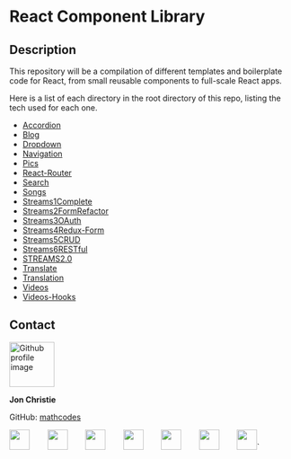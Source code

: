 # React Component Library

## Description
This repository will be a compilation of different templates and boilerplate code for React, from small reusable components to full-scale React apps.

Here is a list of each directory in the root directory of this repo, listing the tech used for each one.
- [Accordion](https://github.com/mathcodes/React-Components-Library/tree/main/Accordion)
- [Blog](https://github.com/mathcodes/React-Components-Library/tree/main/Blog)
- [Dropdown](https://github.com/mathcodes/React-Components-Library/tree/main/Dropdown)
- [Navigation](https://github.com/mathcodes/React-Components-Library/tree/main/Navigation)
- [Pics](https://github.com/mathcodes/React-Components-Library/tree/main/Pics)
- [React-Router](https://github.com/mathcodes/React-Components-Library/tree/main/React-Router)
- [Search](https://github.com/mathcodes/React-Components-Library/tree/main/Search)
- [Songs](https://github.com/mathcodes/React-Components-Library/tree/main/Songs)
- [Streams1Complete](https://github.com/mathcodes/React-Components-Library/tree/main/Streams1Complete)
- [Streams2FormRefactor](https://github.com/mathcodes/React-Components-Library/tree/main/Streams2FormRefactor)
- [Streams3OAuth](https://github.com/mathcodes/React-Components-Library/tree/main/Streams3OAuth)
- [Streams4Redux-Form](https://github.com/mathcodes/React-Components-Library/tree/main/Streams4Redux-Form)
- [Streams5CRUD](https://github.com/mathcodes/React-Components-Library/tree/main/Streams5CRUD)
- [Streams6RESTful](https://github.com/mathcodes/React-Components-Library/tree/main/Streams6RESTful)
- [STREAMS2.0](https://github.com/mathcodes/React-Components-Library/tree/main/STREAMS2.0)
- [Translate](https://github.com/mathcodes/React-Components-Library/tree/main/Translate)
- [Translation](https://github.com/mathcodes/React-Components-Library/tree/main/Translation)
- [Videos](https://github.com/mathcodes/React-Components-Library/tree/main/Videos)
- [Videos-Hooks](https://github.com/mathcodes/React-Components-Library/tree/main/Videos-Hooks)

## Contact
<img src="https://avatars0.githubusercontent.com/u/17928947?v=4" alt="Github profile image" width="80px" height="80px" />

__Jon Christie__ 

GitHub: [mathcodes](https://github.com/mathcodes)

[<code><img width="36px" src="https://img.icons8.com/color/48/000000/linkedin.png"/></code>](https://www.linkedin.com/jonchristie)       
[<code><img width="36" src="https://img.icons8.com/color/48/000000/twitter--v2.png"/></code>](https://twitter.com/jonpchristie)       
[<code><img width="36" src="https://img.icons8.com/color/48/000000/youtube-play.png"/></code>](https://www.youtube.com/channel/UC5GFnN-lv8Yuqc9O3b79k6g)       
[<code><img width="36" src="https://img.icons8.com/color/48/000000/facebook.png"/></code>](https://www.facebook.com/jonpchristie)       
[<code><img width="36" src="https://img.icons8.com/color/48/000000/instagram-new--v2.png"/></code>](https://www.instagram.com/fullstack11235)       
[<code><img width="36" src="https://img.icons8.com/color/48/000000/soundcloud.png"/></code>](https://soundcloud.com/jonchristie#/)       
[<code><img width="36" src="https://img.icons8.com/color/48/000000/spotify--v1.png"/></code>](https://open.spotify.com/artist/07S7aLfxH70VAX64g1WuFw?si=tlOj1OMBRLm-y4sY8Lox3Q)`
